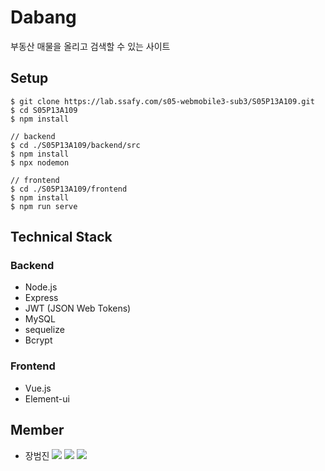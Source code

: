 # Dabang 
부동산 매물을 올리고 검색할 수 있는 사이트 

## Setup
```
$ git clone https://lab.ssafy.com/s05-webmobile3-sub3/S05P13A109.git
$ cd S05P13A109
$ npm install

// backend
$ cd ./S05P13A109/backend/src
$ npm install
$ npx nodemon

// frontend
$ cd ./S05P13A109/frontend
$ npm install
$ npm run serve
```

## Technical Stack
### Backend
- Node.js
- Express
- JWT (JSON Web Tokens)
- MySQL
- sequelize
- Bcrypt

### Frontend
- Vue.js
- Element-ui


## Member
- 장범진 <img src="https://img.shields.io/badge/-FE-orange"> <img src="https://img.shields.io/badge/-BE-brightgreen"> <a href="mailto:wony5248@gmail.com" target="_blank"><img src="https://img.shields.io/badge/Email-EA4335?style=flat-square&logo=gmail&logoColor=white"/></a>



